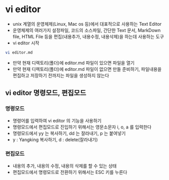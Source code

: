 # vi editor
- unix 계열의 운영체제(Linux, Mac os 등)에서 대표적으로 사용하는 Text Editor
- 운영체제의 여러가지 설정파일, 코드의 소스파일, 간단한 Text 문서, MarkDown file, HTML File 등을 편집(내용추가, 내용수정, 내용삭제)을 하는데 사용하는 도구
- vi editor 시작
```bash
vi editor.md
```
- 만약 현재 디렉토리(폴더)에 editor.md 파일이 있으면 파일을 열기
- 만약 현재 디렉토리(폴더)에 editor.md 파일이 없으면 만들 준비하기, 파일내용을 편집하고 저장하기 전까지는 파일을 생성하지 않는다

## vi editor 명령모드, 편집모드

### 명령모드
- 명령어를 입력하여 vi editor 의 기능을 사용하기
- 명령모드에서 편집모드로 진입하기 위해서는 영문소문자 i, o, a 를 입력한다
- 명령모드에서 yy 는 복사하기, dd 는 잘라내기, p 는 붙여넣기
- y : Yangking 복사하기, d : delete(잘라내기)


### 편집모드
- 내용의 추가, 내용의 수정, 내용의 삭제를 할 수 있는 상태
- 편집모드에서 명령모드로 전환하기 위해서는 ESC 키를 누른다
